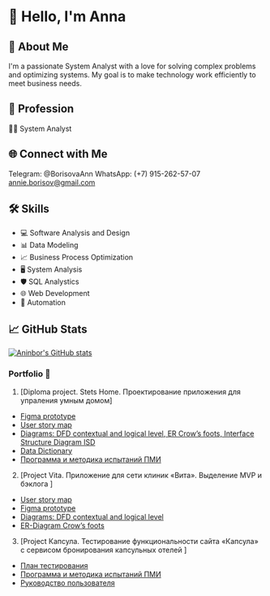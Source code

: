 # 👋 Hello, I'm Anna

## 🚀 About Me

I'm a passionate System Analyst with a love for solving complex problems and optimizing systems. My goal is to make technology work efficiently to meet business needs.

## 💼 Profession

👨‍💻 System Analyst

## 🌐 Connect with Me
Telegram: @BorisovaAnn 
WhatsApp: (+7) 915-262-57-07
annie.borisov@gmail.com


## 🛠️ Skills

- 💻 Software Analysis and Design
- 📊 Data Modeling
- 📈 Business Process Optimization
- 🖥️ System Analysis
- 🛡️ SQL Analystics
- 🌐 Web Development
- 🤖 Automation

## 📈 GitHub Stats

[![Aninbor's GitHub stats](https://github-readme-stats.vercel.app/api?username=aninbor&show_icons=true&theme=dark)](https://github.com/aninbor)


### Portfolio 🌟

1. [Diploma project. Stets Home. Проектирование приложения для упраления умным домом]
  - [Figma prototype](https://www.figma.com/file/qerYZrp4mFJuFJGp46pQ0a/%D0%94%D0%B8%D0%B7%D0%B0%D0%B9%D0%BD-%D1%81%D0%B8%D1%81%D1%82%D0%B5%D0%BC%D0%B0-Stets-(Copy)?type=design&node-id=1201%3A579&mode=design&t=X9OjZvAyOmRf89OM-1)
  -  [User story map](https://miro.com/app/board/uXjVMw-rXSA=/?share_link_id=11239540086)
  -  [Diagrams: DFD contextual and logical level, ER  Crow’s foots, Interface Structure Diagram ISD](https://viewer.diagrams.net/?tags=%7B%7D&highlight=0000ff&edit=_blank&layers=1&nav=1&title=DFD%2C%20ER%20%D0%B4%D0%B8%D0%B0%D0%B3%D1%80%D0%B0%D0%BC%D0%BC%D1%8B%20%D0%B4%D0%BB%D1%8F%20Stets%20(2)%20(1).drawio#R%3Cmxfile%20pages%3D%224%22%3E%3Cdiagram%20name%3D%22DFD%20%D0%BA%D0%BE%D0%BD%D1%82%D0%B5%D0%BA%D1%81%D1%82%D0%BD%D0%B0%D1%8F%22%20id%3D%22ZLbmlNvk23ttlplK1AKI%22%3E7V1bd5u4Fv41fnQWkhCXxzhukrWazuScnEunL2cRm9hMbZODSZP0148ACUsbsGwsiD11H1wQQghp6%2Fv2DWVArpZvN0nwPP8ST8PFAFvTtwEZDzDGnu2z%2F7KSd16CMS%2BZJdG0KEObgofoZ8gLLV76Ek3DtVIxjeNFGj2rhZN4tQonqVIWJEn8qlZ7ihfqU5%2BDWVgpeJgEi2rpf6NpOi9KPexuym%2FDaDYXT0YOf79lICrzN1nPg2n8KhWRTwNylcRxWhwt367CRTZ6YlyK%2B64brpYdS8JVussN1v1n%2Bvsz%2FfElfJ7e%2B2Pv27e3fw95Kz%2BCxQt%2FYd7Z9F2MQBK%2FrKZh1ggakNHrPErDh%2Bdgkl19ZZPOyubpcsEvVzslnhAmafgmFfFO3oTxMkyTd1aFXx0iMfdcZobE5gWvmxlA5bjO5eHHFi8N%2BLzPyvY3Q8MO%2BOjsMVK4MlJWZajWr9FyEazY2WgyjxbTu%2BA9fsm6tk6DyXdxNprHSfQzXqWBGDV2OUm57BNLqfGQ3cmKs1J1Jp7YdX4PssU574uVN5rE30uhze5IwjWrfy8mxyqL7oJ1KroipDS7Og3W8%2Fx52UmwiGYrdjxhd4dJ9sBosbiKF3GSvzy5zv%2BZkQHiqCKA3RoJcFCNANh2R%2FNPqiuFDYt%2FPWDD5lnZ8cjLf0f576f818l%2Faf47lurQQSY9zv9fssU%2FekjDdL05rYhVZeSLqRVjv4pziZOngxet2TqNVrO78CkbHhsIDRv%2FUTYlEUO7S%2F6IZTSdZo8tBCN4LKUpidMglc7Z9AqRqQGibQtILwR80smuc466mnO7cc7LGR7l83%2BVH7tSeV5zZOVXsSQFoj6cYwlDlVWX4%2B1axVsjC8xWMbYkXHm0rRqIpV0BLK0d7EuSDxgSA1kutmKYffVqOfCfPnyAPRXBHP%2Bjx9fRU324ml5mOlOGNYtgvY4mKruHb1H6lY9bdvxHdnyBKT8dv0nXxu%2FiZMV6%2F1U%2BKW6j4nRzW34m7lNBbho%2BBS%2BLDB4nL8mPkgQbZ2odvySTcMtwcPlnzDsLt8EWx%2F1wquiJ1XmX5pVumdYkXARp9EPVLuvmmj%2FhPo7Ym23ECvkXFKxcKDHFq%2FMbZYUQtmUR0BZyidpUMTqVppiQBO9Steeswrq514gAjQ55dGvXqFofWVtrg6UmdMCm6hjol0Stzw6K99sstXKa268%2Bt55KbEETpYIwzrFsJKsJudg%2FJuxolusH2aXDOei6uvyZjN8Fj8yEU1Z9Rf3YWWngcsEap6MBHe%2BuK3Cs4kYdb3FQqtx7GBMMZyxMlPl2jazEIVXXju%2BpLcRPT%2BswBYK1ryiNUvrnP61H5z83t04a3gzjO2zVWCJCRjLtTplSoVJmF4brXO%2B7ZBXYDLzlk7FROQvRGl%2BPM5HLhORSEqRxRYQuK7w7loTtWnSIvV%2FRJy65UOLYLKaqsO2q2u4ulHUW68aSsszQPfahzVqjvTL0rhIDMcD3y99973YxS35efv6Nxv%2F4H%2Fp%2Bm%2B5i2rfj%2B3Z0j89834bvAcoMkUtbsr2tomDpiDPN9S7kerqdjhGGdLy9ug3YHpll79q1VAO57dmbVWhn1FQdTh%2FC2NvQ5qgZmwBtF%2BEOKLt2dGqcR2aw2N0OxjthagNia%2BD6jMSt7S6AkMgBDRlCYlyxujSGEQKGlK2xoyzwHn4PSNzgkmttR8lq7lVFkcW8kePFXXICuCt88kJOMJD37nC3xqdoAnfR4aDbPXzio4JPm2AARhD1dldkAey43cAngWFIpHFDYaj56vBToxhDL5i33%2BN1ejeB8K1pnwA6AfHmbuC%2Bxml9ENzbFbg%2FZqWangK4AymC%2FozuwL3Gpdoa3C%2BQ68sAf2FRx6RmfUHc0v%2BRPYBNiGV5GhU7P7sPk4iNVCZxZS9g2S9HJpYpXdzGQDfpi0xgso6mvqupDleh3QM2e62xmUdom7wjlqSBo7pohza%2FwqtpGTvBMvP9rh7Xz%2B39MMdLFu4JkAVsFbggu%2BMK3yRXEN%2FtlCsUptD5Yc58kBkXDT7n%2FflAJKx2zQfA1TLUKeugvsYUsaFuT3rgA0FZkBBciRCuVZDN4RXLXGGJUyy5ZwqwLuq7zSl1AOC7ogDQTWxJd1GJljxuZTTy3Fh6CSo1QpThyY5RpY78IDAYxxPb3wbFx8xTSG0U2b3xFDIZtd1EBww5rSSOcvciqV%2BOkIwFC6jVj4FiwwQGXbCAQovG0dTXWDzieq8mjIgAmrdhCsqo4rNMFqWt0uStKpmwZB%2FVc7Up96TkL0t69MYcAtx4tPSATiCSDHREC%2FdGDwYDyagzbvBZN5XcH8siGoKodXWdWePYWYM6kDU0hokDDBNNiITCmEYvpNAQY97fjqlH9V4sm%2FLusRT38KTne6K8sIHKN5OTiccS5wij5FDG4%2BmhJ0NHJxBgR466SHyQxd8hHxmIwRySo6T9iGRjC1lIDvAwksLCideQx2rUr0Z2JCR6VIREbJWQiKCV%2FVOe1IYcDLJYTaU8ASvG1hglMGZOdSF5%2BFVXHzFw1BBoOfvVzn61Giw%2BZqZiGi2gqv5MJ7MhIE8xny4sYtaEytKlVBMK221MqDOLVaNDlT0idg4Ouarh7wjFy3RwCLAYdXtgmRImTodlzjaOIeY4gZDMEPjcEFAguyMOvF9Ihn%2BfuL%2BBM72Oso5xugiStEpFeTGv1uTK034T0h7%2BT9WrVkm9autVQ6pXjQF1J%2FgvrIqNV00TO3H2yw5waD0hdssvuJ5fzkxxQkyBTyA4Iz6yLr826eLD%2FPrR2S86U2WKjX3RXeDeIUpwJktERqWtsZdp0Yaxfj3yMZap7MG9WkBnTCUCVMhHkwhQw6%2Fb68OYTh%2B5aSLN%2B0PY5%2BwN%2BwCmOoG4zRCkmfVHVPvtBbaNqJDtDJSwiu8bpSvLq9CVpQ36tLKlzu6zptiNitetg0A2yBhzSDdBIPgxjO1vJyT4YSPVmE8EMCTV7FhSqb9nf3oJMuGGDcrOBPl3JchT2GMNqbYcjBp3uGFLT06%2FlvnUB3kLmQ1oYZW0Hc2eXmcaZPaXIRqkAN5dsTOCaUMOdJj2kTsn3uXs5TthLx85AS9fmbovqAG0YIQaPn9Z4sm3m2%2B3%2FxqvnZc%2F%2FvTev65M7uWlxm2MbuXFDLEyYaBoHhGnjZuvPc7v6rE7rn2%2BnOpexS09do7rqSJqdRMuciseO41B4oKsbU0StgtGBBlOR6hdZceXgy3vR1BuhVvaI9Zx4Pk2xDpmOPeBot%2BJL6x2cPbLYD5U0Ufyti8FLhOiz%2Bwy6c%2BqEo9mA%2F9fjQGqAQ3UkgEo2KcG293EbGD8f4g0LiYPfryp2fvLA0OiSZN2QQKbrjsu%2BCoI98EwDVnVfTm8TpFITiDDGIFv97Hv9sUkRhOMO%2Ft0Hynso2Ge9tB%2Fmk4eilU95AAnj%2FpNloOBGJr6ABPo%2FroPXigEcqcHpDW1McxOHqAzfmsR6pjxG%2Fp1EAwSdoffe%2B69crApoJoB2r%2BPcaDPn3%2BUv%2FlixbLPPn8dHZgKfVNPXSud0QHosK3ZNxJ%2Bjq8LTUP6cPpQ1Js2aTkCpD9Gl%2F5WbDtu6AfK1%2BHAz043f2C5qL75O9Xk018%3D%3C%2Fdiagram%3E%3Cdiagram%20name%3D%22DFD%20%D0%BB%D0%BE%D0%B3%D0%B8%D1%87%D0%B5%D1%81%D0%BA%D0%B0%D1%8F%22%20id%3D%22l-GYFpTUeFOPe2rabOXW%22%3E7V1Ld%2BM2sv4ts%2FA5yUI6AN9c2lY7nbndk850cm8mmzm0JdtMy6JDya%2F%2B9ZcvUEABpECKBEGZXtgWSUEUUfWhUI%2BvzszLh9ef4uDx%2FnO0XK3PDLR8PTMXZ4bhY5T8Tg%2B85QewYzn5kbs4XBbH9ge%2Bht9XxcHijXdP4XK1ZS7cRdF6Fz6yB2%2BizWZ1s2OOBXEcvbCX3UZr9lMfg7sVd%2BDrTbDmj%2F5fuNzd50c9w90f%2F7gK7%2B7JJ2PHz888BOTi4pts74Nl9EIdMj%2BcmZdxFO3y%2Fx5eL1fr9OGR5%2FLxl%2FunzdPSszxj%2BXlzeRn8vUOzfLCrJm8pv0K82uy6HdrIh34O1k%2FF8yq%2B6%2B6NPMA4etosV%2Bkg%2BMy8eLkPd6uvj8FNevYlEZnk2P3uYV2clrzT4hs9r%2BLd6pWap%2BLOf1pFD6td%2FJZcUpw17fwdhRTOTL%2BYlJf9nBomkbl7akJNGxVHg0KS7srR908r%2Bad4YA0ensk9PMw9ve1L%2BLAONsmri5v7cL38FLxFT%2BmtbXfBzTfy6uI%2BisPv0WYXkAeZnI53hTaZiLnia%2FrO5HB6lJ2c2%2BR88R5skdfFvaBs0Dj6VqpB%2Bo54tU2u%2F0LmC5WHPgXbHbkVIvfp2WWwvc8%2BL30RrMO7TfL%2FTfLuVZx%2BYLheX0brKM6%2BvHmV%2FfQqFoiRC2ybnFhgB%2FNSgS2rJ6GweI1KntW5mf6%2BuDpLnqiHsv%2Fz39nZi4vseH7WyH4nH46yf8zst5tdZpMLkv8X2e8P2W8%2Fuzj5x6VGvsp%2Be9lbcDFm%2BvsDJ6PcNOZyQiZyE2XiS89tcWib4EC4ufu0uk0fqwUkMJm3i3QqwwSMz4uPeAiXy%2FRjcykLrkvRjKNdsKNeJ7JC5E9SeExp4SmExeQhRCwruC9ZsYWy4l9RU3tBZq6c3Q%2BU3CBKIGzmejjHFEYzKpzh%2BZbF87601QXaOiuXVnoKkADE7b4g3KnU1lJrDEpniboxZ8vZ4DVLh6eOy6esz2N3D5sdq83yPDX%2FUlxaB9tteMNaGslTit%2F%2BSJ%2Fn3CYv%2F1M83uzF4pV59casgQTIlqvb4GmdrsA3T%2FFzuZCuXsPdH%2BTtyf%2F%2F2X9O8mo%2FcvqCDNxs%2FrbRU3yzOowNiRlwt5KAvdWSMYN5aaDm2q6Z6ni1DnbhM2vPiOa%2F%2BIQvUZh83f2CbAJZwz6QofyLF2%2BjzVU4EjLnrNGHXZMdKn823FCJ2ARv1GWP6QXb6nt2uHu2UO2t2VChzPrrLQtYKQZzffJPfst7fSrnrb2KeeK1xaIshAX5neDYRbGGGLTxcMwSdMVrdCKin4LrZH%2FJKDJnfUjbDMXEJoPbF2f2Ql4HC%2FgptpzFiGclLMpj6ywBBWSYzOy6nSjSzMbMqKbDjhDd3m5XOyBGnQiOL8BmJ4PI1LhjptT5%2BykiJ2bbzOw7Ty5IZuA1mwxyPvnvLv27uFoQAbugBMmkLFXa0MXZ%2F%2BeUmF2xVjHipHFRXobIXScPIb%2Fx%2FB44sUymesdKpKz5Ky%2B5ol3zfuvWfPWQl1AfQawSLP7CFcHsa%2FEnu%2FSjVv9igcbUAo1rl2fKXsBWDxZD%2BpYvqzhMnlEqC4pMgp%2B%2F%2Ff7dXX389Pb0%2BOm%2FV0%2Fe8%2FI71swkwMmuHNif0K6UtQmShZPF2mS%2FT4yEjo0CH%2B5VfAVrNibqDRbtBQWBNZuSEiw9Fiab7mOSb3pJ0PM6LoFzbzLQzgaDOrIgQF6aEkfeA%2BLOImocMrK%2BhgaBOp0tDYyBdWq6qkwNLOF%2Bll0J9tuzw2uBPKLnIyPMrBdz5DkH1gyFy4EmMO9bBguY2PXnptcO6H0Tzx2Myh%2FWFk5RHyFrf9roZQnw4L7QU7EE8EGFJvu2cwpaL1nELmGTN4E1AkxDf8B0HICXwJrpES8FwYX2eGn0B5iN7Ot%2BYJG2kt3flq%2Bf%2F%2F72eXZ7%2BVv00y%2F%2F2lz8aRbRUl3g08XWHPnUDwTTZNWhf4A7QBZYXWSm887Ir%2BXP%2BwFQF1gWM1sFgFYEVSQB1OIAlET%2FtYRLS3%2B4nHHyBty4neBlnYpTosDj5RSg7zNAb3sskKkN0AuFQrzHbhmgFyIG%2BR%2BK2uji7LVKpWec%2FW7j%2FPKE%2FvvnwvyfX2P7n5ff3r58n5VS12ZROMaFIWObZUBSa7KxnuI2G171ppnQMWnxppl4vlwsaZwVAphu0R2LE7M%2BvZoYOAhNt61T0yZyT0bygQOmwhzbj1S9klabbEestRU6psDw6kR%2FKnQBH9AFsd6hWr1rrz8VeiHQoLpFroH%2BOAis1Cq1ybFZG9E0Wu5vMDJYX1EZex%2BZMokTk2QXrHwxcqigPO0GQlS8VRCmf%2BeLlCO9SLnNFymwFVK6YlnAn2lafkslc33WBcalWI9DyRxBjgzUhrtErh%2BbSdjxm3GM4VQJ0t1JFlHnQfuKh8XnhSws7nHVJjyCBIhk2%2FqYvnx4vUtLT%2BbL2%2BV8mWxOvu6iePXzgtq%2BrrOND9gGmZzjJAsaotSBYlymr9LQMPUas2fTV8kVzFnqdXoeg7Ewc3X2qsJbc0DgDkvCcBPt8l6TI3JieSNO13ybo6eMZPvxquqoncBqD8c0gaOYQEPTdcnB2i1LLu%2FZWfBPa1qWpORN62VJXFjly%2FgNxoVYDabjlX3qwyGWwPejBWLxmx4NIIvf2y%2FsCbKaQZYtLQkDTrSgzCk1xCS9M3ki57ihTH6atDG%2BNCycee9ub0vgk6srvtY3bARXIxdkr0tXxwEPnOkAhRiHB84VFBs1ULaW2Y5DObjbq4XQUU3YVA45qq3mfmrXcVVqhQdjqTBoI18gglm9sBDwceumF8KZ5T1wJifFU95Sn3lLHijxVZu3VKfuneUtHQRPyjUIhW90mUy1aqZnJlNdaR8lBHwMZkKGPpEBY%2BxDYoLhwaEf1qHmBCiL00h8rNW9EcEF75bjHU0TXPQKF5Z%2BlkQ16VE7sGiSbbS3Nnjf1mnAhLzLSxuY0DUPxnQRWGqVuu%2FFZrgEe0XFw6p79kc8rOEc3JYgksGX40%2BRDBlx0nqexYGMY4kKRxXgOHb2SEGUuviG8I4NCfhqQ75ziB2vV7q%2BZutSZzw7ehEwYGyyqe9Z0XDL%2BAK2PLYopTRbO64RxgYk2iF8JF1VCYvVoIJpR0V%2B%2FRDVw7VYoHP1sAW4Pwwoh51UD4sfj0RSy3BsCx1jnqMZlvkeiwrciiiNZCUDaYlkcqHSxkhWZk6XSKYCyCoKhZQTdQn4wsorvcKz0NcHIbby2uJyKo70a2pCAVGLUjqDeCmlxag%2BGKFHDG%2FGNF3sJI4FcMrYdVzW3J2n1C0dmLwV%2BQrZ4atwvWfJXhavOmIlGx35pMeK3gw7oLpaPrfAgjRkoEi1q4XEhIx8KtaRirS3Qagnq1aTg0SQJwvyY2Cs5gIdYO%2FZCcr%2FunCenduHh0v34urnt%2Bhqg5xAkC%2FT2FBvyHDGYrp9ANHb2%2BqyiV91QWFdoBgh6M1vDcXYNOa4kh%2FS9NNlFgRLGoNz10Jakb8jgWliMBw1ytWpsc4gB7jM%2BmDKrc3hpCMtfE7g%2B4y03KQ5B%2BGmpUHbICfQ0jAaKdj%2BQ6kYJHTrORwmyz0qmPrbWRTLqrBw2yWR6xGmOiz69VKjY4WhcGk4dhvfq3nXai%2FeTCF1seEMD2KgYXrz1nacxeVSioYb3HQTI8dkunH6%2Bc5Nt19%2F%2F%2BXVQP%2F%2BK%2Fz7S%2FzdM6%2Be7j1fuDkdYT8lPPVTSs%2F6wMtR9oJT0U5JKF%2F8vhLP%2BSSsKcu3zyxf2GKz7LqlJMlXKBaG2Np1Ke1HVJyMxgx%2BYfIq4IFe9S6p9%2FJZD6PL7a3VNT1ze4W3XMF8fKo9hm3eyegJ5qCvbrfCKRB17cjX0uShbI6yAPC8MAD0ajBeWgr5F3yXloIJ1gRHsCaU7LRqLAWBKbqQS3oTJ12cHNlFM1mgAzB1a7Bs4f0srbwXlAf1uKGHrYwx9oD0yfdr9ud0%2Fxof5I8iT3NWc7HKiKxr3vc0Wdd9WteWq511LepcmEJpuebSJfSYJXWqQcf3YkaP0I4WNObD84mWQy0SuJy%2FWAcsqGCmpPUfi%2FKXgJFtUPY04Oq44nbtrNF1ojChd8W9%2BJ51DchaXpWlRz8st6f9iPvpX3%2FGd28P%2F%2F58b321%2Fz7%2FEP3ulooDIhoEwaJ4dx%2FdRZtg%2FWF%2FFBj6%2B2s%2BRdFjIV5%2FrXa7t0Jmg6dddCbO6D2Tr16TFdhi8ukMLuGFsoxcR7d8mGOH%2BWFFQK51ele2tCCFZSoWroyy1YJLs2LhvpRaeI%2FtmYBrv3JH9fFKH0X7paDuyY7xSVSk3ryn%2BvFaCZE3gNHcM%2Bkfbgn3bIXzipvl5YhLJPe%2BOmPo0vCDHj290nHKvkskpwH2YZJOxHGAh8XzpEyDpqUtJbEnueGOS1vEc9ae0Vmh23uQVJ46ndY5l2cGyoO9XkpNhE9HwFhcg3iCgsI93Lndw52CVMSxYyRuiZEm8VqWRaz91JGboF7ddRVgpIgWZnFMiqN8bgmiuDSquh5ohI7%2BCNARsMxbfeQ6Cj06XZAL9WoOtirnboaPB50%2FpiyO6gWkDrTdYL6MLJBaAJH9ngg5bFBG7frdAqnYpynG0QW1Z7VJGq4w%2B3tB%2FaaTdGm7M8%2FXoYA5LZquMVXlAweDAG0dlGiNs8AicMCmqT%2BcFST1jd0IVdtQ45SAmcM5o62Fa6uxcB2wAHhIATBXMKS3M3Dp7MqDmR7aGrh10KIz7rJRLAOwsPSHul3wwSmxbrH2CKoXS5BtsiLltu0%2FBNMpe0NQEMx3HQUIWkEbf7Rpe8DJyhu72mLnCKjYbJ8ZFKM%2BPKfCh3M0E1ufDMJHmaxNeJAnwM3wC5qsUAxlAdez%2FLlbkRHYMea60P%2BhAnNrK88xFa66IMibQ2QOuxYbcqqC2naJijTil3yiMphe5Y3QJChWB146Izswi01lTt9mEbEj2NeEcGsMgbfawCi7YXcN4IGShlFAwt4XhnoVCQv9umQryt7G6xsdQQwKA7oNbIEh%2BsOjqtocSW7%2FdvsZqk62wX4mp5YiLiOpZH%2FNKiaF2dQqEblAvMMWsCEJ3YUAp73BQZNtYgWockrAhH2%2FpVcCZi4kmz45cszBajHFel1BZXBQrzl9NJzgIc3Z3FxvH1vbplpo3dyx6HBJVkFcq33pi%2BMYwLvTSFl%2BWro82rSV6qADVrHWOmg7p6GDIh94R1wWxpFcFuWGl%2BZyLFvSApWfKCoyI43o4BAcFWIB473MxlRwr7pprWmwbmJPxN7aW5WtWDDEPQjP6URD2hI4p1xYcvRVmemePF6MiE0gs2MQog4fpBhdRW69dupZkSu%2BZ96HakwEeaoRBXOV%2BzpgisB1ud9R5AqNOftDWKHPYsCJar8nPe3aaL8gsd2YaDtUa78NYmca6H5FB9D2PHpuRVQMUXZB2R0JU5ddUiVkfGbYaUBHA9e0PtDB%2B5GNOU9ZMUFHr9Dh2vpBh9gRWUAHvWm4eN8GQ6lBY9J6gYdrccKEudiyB2XMFU%2BCBHVGg1TbHuvIzlSkftUKKu1nrzXbNUlawBYkxm1LObqnsCJrAxyps46c4JZdT0Hegqh37aJFa2dJD5U%2B6Q3G8Zw%2FKmq%2FQPEXEL3%2B8htErVr1BEc1RbZHoqOjFzrynC4tU2OxAZJs%2B0rqSi0I9pY7ZiwQT3CF7%2B700dEbAzqy8SMTWOs9VsZKUBAMwr8psLMxtkXbHZXhVpP3gi34BzaRMspIXDP%2BPbXTzLuyuEBHFfLpmgJx7GS8ss9cQWdL8R1XsEf3tY7pkbaGHe%2BMTVtTmrdWi4WHTUZf0mTcp5I6CNTdcULXZ5kA2CZbbWkC4UAm0rynh3ieKzx8p61x9E6srwTt2rXnsFrJsmJrolaJ9Qb4tDF0ArTeq2EEoxfjUC3FLqvx9IrqbvUxZGvQtFETg%2FWUHaEm0HU8VjUZiwdPTWX7cQ488ux0ceBZXkdkIpy09%2BbAc0GpkRJCJvO9OvDMETjwPDCoMpYQi3dIHQONluXT4JhuNI1DC3vDGIcrH%2BPIPqfnXaw8bqIJN2Vxs3Mpr%2FDHeVRCIE%2F72TrzRGdmDaszD3uPxewuM6ilDg0rnIPq5EQH5wVjhWrpuiAiNe3JRrsnw4i3PMypTkh1ui8UppLMdsAqIVSxWrcoEzrndioLFpEz6lkoc6eRDbzXsBGlA2NUwTpxqvnAMJkHl%2FTSg2UDJysKPwddsQ6Yx7MOHFTq8qw%2F8Q5kag1R3hIoumLeAdRNVFBM%2FiQD%2B7wQaGF8ozn2TDZWj516T7CCWD32LEnTvFy9G9HM2HxjxT5pZoA%2BGKh1kyrkz336h%2BX3wD4eY8QeI74exJxYQRTb5hxqa2GbV0Sc6QYMl5TpRTPVgmW8ReChrOc1qLNXkEakHfqfitE%2FRsoQxAdozYk1QDHewFVRD7wRRy2b1f6%2Bby%2FACFlEsICWTM5cV9%2FZkHaWq03ZKH0lEka5rMN8mCax2IYbzbadtLGHe2qlzflpVNSkYmHH9wOumJtcclM3THx3%2FQPK2hUi8ufHTBBR5q%2B5DR7C9Vt%2B6cfV%2BnmVohJ1fu%2FPwbjw5xQn8g9Nz2yi%2BCFdactzz0EcBsnfBNuC3VOCaAeuuwkeqy55KUQvPZlmUWdn1qtdgsezAmX5d0bx432wKYY08mOpf2dWAHp6uMR0ci5MVv5N8UnEdZWf2cXJYLfJ%2BOSTMozPVSV6YT%2FmJYqX7I2VYyXf5fpbmAyXjpkjzKxQNua668QeucsskRmYR8O28ymk%2F%2FmRutPl6iaKE7WMNrPdfXjzbbPaFrcXbsJdSJ4PvJaay9rrqNthrrtdR8EOPpxluH1cB2%2Fk8nWYnDDQP8KHxyjeBZud0DfYNh9J0uCXcwXqE6ovV0GdY%2FUzbLLRenVdOcvg1QishAFLs5uYCXoVZ9ugxwq23ZZmAuyBjN2eqCssWFjgmCrMBBG72mQmTGbCZCaQOFHBN8xFi3hn4mnbFGTN1NqmsFjct3x1JoUo9N3epOjTomiQCD2gRaEXGRbsPNveouC9pTB%2FuiOLwvaGsShadJ6YLIrJong%2FFsUxmSfjMxss%2Fc0GNvfCBu%2Fv0WgQkSA1lqieDFQZ2%2BUUm9dVpDFJ09Sh5uwIA%2Fevs9HcM6kf5l6OSHGC3ew8D4T9xpHTJKDemhIO%2BY2EtvrYkARogO51DrLnjr3XQZZ9LjG13DnYyLbuZjdWHTSabypkE8utIxPLsxyQBd2MHfSw8rlW7Qaj9VOqeXrWhJ52DXLNTb6mxJrSy1SXmlkOqMDUIb%2Bsgg6wQX7ZEbgBBfBEMs5KdRtTxpmApc6aylFVYwTydMQIQTLiokU96oQUlUo3KqTgU%2FKsqU%2BVaqRwbNbdpwdSCIjmUqQwKCdBvv%2F4QPWw49riLsqOdWUVc3YBVedyqoDgSguCRoDA1yhYhHp%2BAgRVgODBBG0dAMGqiAw0AYRLI%2Bu6XdoKeWGdQzkmL5kKuOTCsnl2CR75W01ibJQAg7lr6OH5Gr6r9wBCvrTw6QNCIiK%2FxQnzZoj6e1iiXpVqqTNETHNSbv931EmvlNXDXn%2ByQdAkfYgn37LbhtW4ZnrYhUN1RTdrwE%2ByVTSMwlYFk8%2BCi5WR5acyAN5u26wzKW0JFDonVMw8NuxkATKLHlMqREyMeuLofLg0zAY4KktiP1DXPWybgOSzfSsHFwaSBqefxVYt2dG7h8IR5JYB%2Fk5PIRJKlMIP02GPy0z2Xd7%2BTtRz7tiuVyYUM%2FshyBTdnSHutX9s9fPQwYMDT4QIquDhiTYv%2FcXJPd6zveAd21N3Qim5a9SeUPVEi%2F3U510tLrrmuBw9ZSTT2Jp7Lp9b5rhzU4hz%2Fc2kxfueD1kWTvCQPqvN9Tb3z%2FRrZmiR4ng2WH5jgagSFrps6TWV31jm07GmjiobHiz%2FBoJutbZ9DnEZBxpXeiP5%2FpMy1injcK0Ry3VPQh2tZuqYdhggWDyMNmLOHe5DjoP2e2rPHWW%2BsS0OipzXBdJKBRTkIl9H8XIV0wVpz0H8w2xGH88L4%2FgKs77DcnrquuO70tquhMdYekEmodvR9BhxzZSL2E4tUJT%2BsMVIyaLaFg24oMdY0cDg0UBKbYZsA6mtR1m2HmegdmbtK%2Ft5eT%2Feo1ypsoPU9tviyFzdsljljla6pOnjsiZQorXLGozKLQA9Oq1JcubUVlIBEstWKk9I3Iuoi2N75%2FSGnCWazjHxPUX4CBzoDJcYhKR9dfwRtrjARAMR0mETOVg7yibuIlmaq%2F1m0fY9FtvOVG4WHc%2Bf2xj5pjttFsU62YJ4W7ZU3T6%2BVD3XXt52phPFiR29dzt7U5F6etYE7k1hArfiGnWbD8naU1WZ4iISF4a0bOnM%2Fv5qSOyKEK9L4cUVu%2ByXtSVVpWUy2JFZClD%2BTqTEwx5jUxTS6oKBiKlEXTWNhTUHiVtaoAT5uA6K1Cd82KvaqPCBj2%2FYU9dG1V0bbQ1NCKe2FAcd8hZQ5kSL7cepQoQhLRoaQQTvl7cnJizVjRYBEZYeEFHhxm5EhDVZDnsNGxUsVDAcnWrxuOXanBFftlsernjcEfkcZVzy76l4nMjqYac8MeI1CYxayc7RrRK6pn52A%2FGD2XCwrlpfCm6cuPn7TVRxKviUmvYIPNJi1SiSSiBC50jqDAPKcAfIZY%2BhVEfgLNUSQvEoINTWrH2PIYBQq2XlePJOHkJ7auLjwoiTqaR7sMt7jOUSC4RZBacCob7%2BEFr2zSL15uoQ1OVdBIOsuTqknqA5diicTuY7TfcauobBN2Thm2wjx1LDkGjTPGWQJz%2BsGWG4nj93W7ZQmBk%2Bt%2BfDPmS0GUduiqttyuFeaYlzRuPqwuzersL13u5bFq%2BO01r82283oTeL7nYXC%2Bvx58uLa282s6RNroaNTgbXWZP3pbh%2B222twCZzxtnrxK3wqb3HdXS4FE5fulOpI0s1qIveJYuhg3DKg2l62HHdjlRQ5KYaqwqOxp86ZDPfBg5V2aJ4RRqAEe8NaFvzLhL7vrwBDsiRNixHiTegG2%2FqSTsH3BH4V0EPa4WsnG633lUFZX2GZmV9DcDWmMB24NI%2BT%2Bw%2BLXIqS5QrMyAQVQldJk2U0fC8%2FqKqljpHXVAbfUkAk87ZrOoaICyhrvosjxoTp71JG49c80VqaU079TdotHCMwKs8wwarc%2BpWDsIk3bEq9cbW05M69nm%2Fnaj0wPqsg7NiSIKyBu4KWUZvXdwVToduwhPyUZC7pjl3%2BYTc98m5e5NmDoeblsZ4g3RAAyTkIhKuZ3Iy1VL0VlDGt%2Bs0r0c9r7L59NHh%2BVQ7nb7A%2FoGTNAiLu2XYHJR6IvG3%2FLlSZmMS5aaBkW%2Bq9z6BkReSA1LXiIxc%2FVRX8JHJlxN4miJeDxNVYtzcM%2Bkfh1NZd28kKZpHQbxl0ZpWnu96rEPpQCKsgOBEg65zPu%2FZt%2BYO9%2Fymsq4%2By7oMZAHJ0KEDqV%2FbIEC%2B9NPreq9%2FIvVe%2FgiZJMpuIx3FcdzTrDTy5Zs36NamUmsKxopPsh3wSbaKHHkDVXim%2B3N61tDpGpRNe9XbB5Xf6IPIuU4X9J5eoKbEPp0DNcQpWAw6M8BK0F%2BgxkD8XsyaSERUkwwZHobdPDQwJhMLV4iVDHE4TRVwzoIagA8%2BUf1I3OF3jKdhZO6VclRGZm3T0yPTzbSNOLoGE3OcI9M7FHcU5R1p0LpMlvy2RIUGoUiTDbiQu1LVK4mLD8AK5fZd3MdJd2ugblOlLUvJjlCDhD5pnv4SxLXZJJL1oNxvta2k5rWgt02iCT%2FJsZVsEvtMnT7FTdYI0qiTJY4ZFRSW9rnHmkgqumyA4utFUoHt7oDVt8BQvQGrh6D3zVcBrCTTAO4oaUr8MuUFoORl4eHaB4lL%2FrHsGp3xcQTZwqYF%2BkeRJhcKEBILnLLtEZLZkXVqi84d16IwMq1gQW4tTKogiDClAxe%2BZr2jXJerMtk7vpqjJ4ZADPd5g9eYGCQlXz8uB33Qkkyjzmjps6I288CS3ydYCtKnujInO4ZL25WnAlCClP54kRKszi7cwDQwMqHpBzOVNIBJicjD1LJUBiV0BlGDTVuYQV9qnyAqiFYcAaKe44A4ADa6hVJXvkpJiSPUl26WpxuU%2BqSbb%2BUmWx5K%2FRFAaUW3yRPfchMF1xn%2FZqAQadYLc%2B754%2Fkf9x%2BXv368371un%2F8Zf%2F579zyrKHVvlSY6spBtE3t3j7%2Be5coDsAJT1pPf9I%2BMYQ67iFU2A0FUbe9Q1T5e%2B7%2F3r7N%2FmX%2Btt1foy%2F35p69fPt3FAm01p2aRqptFYn%2FYHC2hZIizWds3mm2L2gtENZ1Nl4SzrO1qya1gAEOjqpw1D50CwR5dWletEuuZ1CW8ZYGzsitP08kELpGAw6Fu%2FjXZBtmd1Qw40O3eV9DS7TtmKZw2kbf1QGNwitIlvrv%2BoUjNJ39yTheUdQ%2B%2FDR7C9Vt%2B6cfV%2BnmVghF1ft9dHOOiu3hxIv%2FQ9Mwmih%2FStbw89xzEYZD8TSAt2D0lQHbgupvgseqSl0Lw0pMWytUHrVe7BIZnBbjy74zix%2FtgUwxp5MfS%2BtxZgePp4RLKybkwsS02xSeRRur5mV2cDHabjE8%2BKYP2XFGiF%2FZjXqJ4yd5YOVbyXa6%2Fhclw6Zg5uswKVWOuu04snrvM1pmBeTRsO59C%2Bp8fqTtdrm6iOFHKaDPb3Yc33zarbXF74SbcheT5wGupuay9jrod5rrbdRTs4MNZhtvHdfBGLl%2BHyQkD%2FSN8eIziXbAp6IQExEL1lTAd7%2FXk2tMP4laoWxB1dir4bJpTLz5V4bOpcNm3az7yPinqe6WkNyTtlIZNJNIkCJdURKqxXRxszx17z4cA%2BEwQductg2OcLaO9v6BuqumiLk4zJm%2BBYm%2BBb3mS%2B7kuvAVCuaggXlHsLSCmxei3%2BbW6p%2Bc2v65ZyQQXw8EFqHMwXFela1EoFbUdoiew6AQsLGlBUQAWycs4SveDe1MkJU77HC3TndeH%2Fwc%3D%3C%2Fdiagram%3E%3Cdiagram%20id%3D%22t0sqmd3-MGJmDjIB11p_%22%20name%3D%22ER%20%D0%B4%D0%B8%D0%B0%D0%B3%D1%80%D0%B0%D0%BC%D0%BC%D0%B0%20Crow%E2%80%99s%20foots%22%3E7Vzbdps4FP0av3QtZ0ncefQtzbTpNNN0tWlfZhGDbVoMGUzqy9ePAAmEJGNwAKcz5MEB3QBp762jowMDebLevQ2tp9WHwHa8gQTs3UCeDiQJ6rKO%2FsUpe5yiKVqasgxdG6flCffuwcGJAKc%2Bu7azKRSMgsCL3Kdi4jzwfWceFdKsMAy2xWKLwCte9claOlzC%2Fdzy%2BNSvrh2t0lRD0vP0G8ddrsiVoWamOWuLFMZPsllZdrClkuTZQJ6EQRClR%2BvdxPHi3iP9kta7PpKb3Vjo%2BFGVCu%2Fg59G9dgi%2Bbx%2Fdm8XahTfvD0Pcyi%2FLe8YPjG822pMeCINn33biRuBAHm9XbuTcP1nzOHeLBh2lraK1h7P5myJXcMLI2VFJ%2BCbfOsHaicI9KoJzh7KBewxjZgiBiVO2%2BRBAXcWJK6r%2FdYATLTzuy6z9vGvQAe6dIx3%2Fl6apG38Xze9v3uqOYv5p%2FBqSq9FdNQWDsZL8zpLfSfKLCoLk4JrKGg9Q%2FxhpAZ1Kl3CVODc9Vqny19xobLbu2rN8dDaer1zPvrX2wXP88JvImv8kZ%2BNVELqHwI8sMjAoO4wwvWRQKHEf10TJcWpxsBcoH9eBCjnH9wKSRsPgZ8YLKa7vbFD5OzL%2BIEu6tTYRuRVChDjXtjar5HrxieW5Sx8dz1FtJ0QJnvXoeGN0e8vkxiaBF4RJP8jXyV9WJAhtJyTZfpD0TwNYVBgkGqoAiCIcQqk1HPKUfeMM15aLaiJplWHckW8SDE05aKoJqjKAirA7kQYjQDVVOGTASMbLcxZRBgdmFBau5zFJGyQfrr%2B8TWpNFQZoMYziEXKRCI%2FwBaLgiSDJeszgFwaRFVHnaKgJxhoGTrkinIYTxo9cET1ma%2BCRBCKGECEnv5CoUIKRHBpmMTdTrVmvThdVJ1Vj5UlWeYApnQJM5tUJSkNq2ptSE16Wgo7HGGpYmkYU%2FhRag0r1qZeqE7x%2FkVSJkKS1hiRFbG%2BNuDlryplQgBv%2BXpguKkymURFO7QmTygtTNSPpJOAS8eoFqZ4gKZUx9WoESauyAOyF55LCI4MqCzYRbFpcsOnnKo%2FQtZArSkGKMvtKolLSXAO3fXrR10uUiO%2BNS1QTk5x1%2BDnUDgZYDMHdt6n%2FXf7yCEXePOyHylZ0BgcbhfibMt%2BTRkom8xuLCsdeOkRUUA%2B60f6T41mRG%2FizPIcbcspH6Pj2KPbMotPZp7Xl2x9T2MSKl2egsfocfLD8fUHlQFIf9dUDffItPrlSyel0R2dO9%2BRs50YP5B7QMVULneWV4hNSJ7mpazceBtyiTZ0dVaxN8BzOnTJwEV%2B2FS6dUhRi9Yh7vRSDNOiASOBIYpiM1q%2Bif1sERXyNu8BFT5dJLGS9s7quFttIHx5Xox3STEsy0E%2B0lPZOSUukYLBYbJxCmYQ%2FWfecT6kjDhNYWJ7S2t01gQ5OGGREYTiUk4thkIgJpTw4xjnpFOleQBG9KkXUihQhGwzgCqiEgF3RRtFZ2hjMLFCVNhpkWzL1xmiDsGPtqRJPcY1NyWOZRx4rp2HaZKOkFLkG%2FpukvNLrzU%2FN0k1sZJj16aZBgWOy1VkKmOiy1J9UhKkqn8k%2Bld0SUnWmpU7Zp1xB1cz%2FmAlV1sCVArj8VrkpWiX%2F%2Ftx8qcmJsFjktaya9QxPlHnnhC4annil3dncKtUje0w6yHCt65mWdT7qrEuoMtcN1kBlW%2BqS65zdrXUw0xJbg11SGkWvRUbniy0X682qUt1V35nWb2PLRZXn69d3xhZu3v%2BQJgvz7%2FsvtyNvuR%2FWpCuam9FMqRaA1TFdszCezGXHhvBUpavJOv8yS%2FkCdNVZe588Vrt0Pe4BemEkUu%2FZvqxneyixy75uXdtiuPHeET4WiQIg4EJLMnAVi2fTSxoD1%2B%2BinaD7b%2BSi5gNELmpQ0G7mlhcDDfiSS1l42piH9ayD2JhXpG7NgSFnvRtxz55lEMinm3oFHmbIRyaQ%2BTgTS7Woh4AKyNOoAlNOZY0%2BjPgVTN4QsF4jTRTRLgwFZQDbnBDzjpoq29J1cXdkuzoL%2FgPU7uOMLT7jAnCmXFVmj7s3FU6oTOPBylprCDUEwlgdf2k0aa97rykOUCh7IvuT3RxrDlRmx7LXy5CQ042vWNS2ECMd8alcasXykr1FcGWacnEfwiDnL3OFVtkJOWv%2FYvQNrvZjJzx8%2BP7u40R%2FguPDlrg5T%2B9VavVWPElogNmxBxTK7EIl22Ssu%2BKBisQ2xfKiQx8oBDqzP1m8N1lV29yeFDrIRWTOHJ4G9lXVi%2FzuTYwLmhgG6%2FQ3DflKr%2FoalM76A86ZNco2Yjp43aBQpHoY8FnXMUQLsiwF9HbPKdlp%2FnWH9iAs8tQKpfLsF0j797RemXgaakXlhHJbqONj%2Bxp%2BgTQXPCYa6fh2VC15paoyoKellRBGeKV2poem1ra9sAtEsnFhh6Athh3Zb%2BhDeiqtY5uK6JH5JWwZwOpE9EDY8QpWZ2MTzHNjeLgZSTfMi61fdXZdbhRD7ipUUE9U4D4wo5yowEVLnboCFzZo1rylpiP6hQ6dysvyft%2FzN7IvdSa0UOz%2F10XK1ETMUpnr8DLbnjXtR8Y6nRLrlK6niozYpD3uSymV7NH%2Fq3VXKksvsu5E%2BG4ivkp4x68svKq2cXfJ0OvSDUPaUCsTlhrBVSrQivLYtdnGmiuaxLxJWHnfAXA7vbJyMbsNAqN830Fpdd%2FhD3eraw%2BP9uTx7vrho%2BX%2FUNdL4Yc2NS%2FCVCpQUPvnOSAZw01CshEqgOC7S5BM8tHRMv4%2F%2B0RmBIXiepoiU5MToDQg%2F1LlJGbkTIoLmSbqVLAIgrhz05tDz5reX3opTi2QLEZF%2BledIThjhZ0Q1q5tJ1oj%2BuRoUTSOqLSA8EfpKLEAhkDntVwW0ZF9lbCClqPT%2FMOvKcTy7%2BfKs38B%3C%2Fdiagram%3E%3Cdiagram%20id%3D%22UHZB7cZDO78G4nKHzwS6%22%20name%3D%22%D0%B4%D0%B8%D0%B0%D0%B3%D1%80%D0%B0%D0%BC%D0%BC%D0%B0%20%D1%81%D1%82%D1%80%D1%83%D0%BA%D1%82%D1%83%D1%80%D1%8B%20%D0%B8%D0%BD%D1%82%D0%B5%D1%80%D1%84%D0%B5%D0%B9%D1%81%D0%B0%22%3E7Z1bd6I8F8c%2FTS87i%2FPhUq328PTgtNOx7U0XCiothYp4%2FPRvELCBREoVQpw3s2ZZCQiY%2Fc%2FPnZ2dcCK2PpbnvvE5vvFMyzkROHN5Ip6dCAIvSir4E5as4hJJEqKSkW%2BbcdlXwYO9tuJCLi6d2aY1TR0YeJ4T2J%2FpwoHnutYgSJUZvu8t0ocNPSd91U9jZCEFDwPDQUt7thmMo1JNUL%2FKLyx7NE6uzCt6tOfDSA6Ov8l0bJjeAioS2ydiy%2Fe8IHr3sWxZTlh7Sb1En%2Bvs2Lu9Md9ygyIfmMwm%2FfPGvNPw3EvVWA7vhMbf0%2Fgsc8OZxV84vtlgldSA781c0wpPwp%2BIzcXYDqyHT2MQ7l0Ao4OycfDhxLvRm0quYPmBtYSK4ps8t7wPK%2FBX4JB476kUV1gsmdOkAhdf9c%2FLSeEYrnw5%2BagRW320PftXxYA3cd3g66mj8sPGfadv3Kntti73%2FnoGrp4UpKKmC%2FvDMVyw1Rx6bvAQ7wmrxXDskQveD0C1WD4oCKvDBiprxDsCL6zIwdh2zGtj5c3CbzQNjMF7stUce769Bqc1kqoGu%2F0gbjDgbuAjHsJPgmIOlPrWFBzTTSzCZ4pujGXqwGtjGsQFA89xjM%2Bp3d9%2BjQ%2FDH9lu0wsC7yM%2BqHo9KGk5iCpGDgpGDVpVWhDQNgOqQt%2B8NqNX%2BQR8e43fvEYlGvjE5o20eY3enyWv4LBm%2FMH4sM7mtb15bW4OaG3eq1C5kJxqexUZOr6DCBRUeLARju%2B9Wy3P8YASz1wvUqztOJmigqKdAuPb7ujaGoYVL32V3Me2CIs88Nmhs8Hf2DZNyw0F5wVGYETqCqX06dlusDGW3AT%2Fgfla3C%2F5RAa33gLb%2FNc2%2BB8e7gctzwXfxrA34rKAdBdWKN%2BfqzK30X8v1VibCRS%2Bk6YsHS7N5izoGoOeunh%2Fm69dQ7Fdo4%2FBFIeogGGqEkxtf5FWaWx9pwWer0oMOzjVgkgRoafNSFFcGLnt7nhIIX7v%2BDn2xriRCBLnl89XgLOxLWL%2FD2BJx%2Foy%2BJ9QD2enPCIKERWFiBGAY%2FQtp%2BtN7cD2wvP70bEZYXxn%2B7S8bXds%2BXZQodG1op5LRTaXEJuHLQUUtYAaWmBvS2YkIE0CTSsmioQYh6hCfG7pK%2F%2FTlQfr0ctF74a75ZRTBVGFynyGWro2UmFAlNC1wWpBxbsM285I1KkB71tQibB55aCOjxB3WFiXh2J85cKASkcmWPQefUd5mE%2FWs7Y59JX24ymmy8MzfJHBl5jGV%2BEuTxn4wmphR4%2BnGUdgQkSoCH%2F0hD8NCFN88pEtshKyMcIUFlRue6WSMGBLkjpC%2B%2BJV4oWXt2ftatzFEAZVASNMJYQR1BoRgxXDDsRIkI%2FSijnCSFFYGLntjkpSPJ1PH3uz5frt%2BX1x6nef3pWLJwwpREaKesKvREmBFcMOUjQQUpyl%2BzQbx4Sxo7BUclvi8bADDchKjB1k2KHW6WVgxYBGakNGNMT0sPI26tKOOzLZQWeBeSKl0EQsrKgaaPIqj955s309up13nt3TuWK4dxhPBA3tM5pUQhOek2vECVYNeFekEaFCSY8Hb10RDgqBaAwhxRWT2yCpREiLW0%2FVty7nD0e%2Fb2%2BczxfN7GEQojOEkAqs1jgwhBXDjs4MmYEhFlw5iEe5rft4eIR2kNBfJcYjIjwimoOLFQO%2Bg1RyDi7jTvncobortXyXtT8XZx3xWrH%2F63pi87Ln4waY2fgPqaiuXCN4sGrY4QgVBM8ZBB41ndCy3aulIcTixSVjKbeRHw%2BWUHeIZ4NNNWGJaP8Mq4Yd%2FhCZ%2FhlDFAlEUe05PV1dSRfnxuJmNdEf%2BqphS1YTlzjDpiMRQpTGpxGl6CTHtHBqKMlzyh8A29Io%2BiA4gI2ZVT9mltf4qcTVp9403ddeYyGKTt9YPj1Nnh5xuGIeVU244jmOIK%2Bwcqgg5J1BDewfJZhi1CJFrVwGUEmtgd7gWr3mlaneu38vxzezpj%2FAhaeYk1VTXFwm2Q%2FEqmEHtOBINg916hInCwMqNZlXhSQHfJFsu6sFTddiuQI%2FkFxuk6YSQq0b1es9zlRtzl88LnvvAt87x0GIZS%2FWFIwiCiGsGvAQCrMXo1meW28GhlAygxODov2coSQeJSRXKRqtikJbjGGFx%2FnyiEAlw0TJG%2FbG95r6KFx1Jm%2F6gnsRcAxjOZM1MYxotAqrhtxoVQMiVhvyljKOVCeh0TZkXvCDHPTBxM06tGPIKFjxdPo8plBJwdWDNbnvOB%2F3168vr%2FLN1aNsXeMoyNKsagqCER1WxKrhsJh9keFDFusiAafcpk4lnO61u9XF8PJ1qdnt3xPeWzxenuEi9MxFqytCL5CM0GPlUGuEfnsG8KpAiVstyOECh51B9JOhD4rITfLIMfDJ4RCcxhY7%2Bqncc3FCJQAvHob22%2FvtqNvq9Bz51D9vnl%2FhvDO2WFtNACSai4pVQzX8Y%2B5Y5TTKbdtU0mg6uuCM7t3MmN1OX29u52edRxPnjrGof13uGE%2FSHcPKYQeOIrdIhUCE%2BjIsSYJSUuW2%2B%2BMhFZosz57fURupxNpJtSNbvjpSsc7i0UOP6vT7N60x0jtXsvrfm3vr3vfMlzU2n5UtjVsT9DSSzMOqoYLOIsfS8mnGWC4UjgdjGN9NYBirB2N67RgryXVj6Do%2BdB2fByYjYuXZGlo1oYtoWixWDeiDdvZFV2WJFQxRhyFKLqzSOrJe5%2B%2Bfi1t5KgqT9e%2FGzYP3rK5wnUSW70UIUTyn8SlGER1SxMphRy%2BxouVttuf5dg1SFsL6YTZqXlunkk7epbs2VUEZPVtXL42Bavf%2Fe8PRiTlQddGJaDoqVg4l0emnHT7GqEoYldviqWSUbYqTxdVIfx4%2B3vdd6fHv9R8b99AXNgG7LkYR7eVh5VBBnL34OCMjVSWkym33VJIq%2BCN%2BvsrPksHpn9rput%2B9WuHW4xJZJL0uUhEdEcTKoUpSsYdKlP0szbwGfTwIQgfzRLbGVl0IIjqah5VD2YlYDDsksEP1QJzZ0taT6fwPpw0t%2B71z8duVOjjPh6VC1YUdoos7YOWww%2FNRoWB1BzeCdjh80Oglg89OqeU2ZSrhMzNf5bUkN89Pr93uzFk8dgLsj1xWBJZrNnx%2FY4nYzlDF%2BN7MNS0zNoi1tIOn8D2o9WjrGdpztoQ3VvHGzlY89Wb%2BIBFiztPaLXNk5dY1VLkyrm7jMt9yjMCeW6mbwFV4fIVuqL4vlAgC90sCHaftPyEFFkHhfnHwPyV9gejbxuf8MipyGZ5PInjJiaUMiQC6R1aAnAnY0FhBh8WNZ%2Bf34TM5CknkcNeNSXru8eBNdAdfWt2aaH%2F5qsch37zHAFMiX1XKmE%2FNyKqoQBWOjD53XafwfZHQZ9KGaBdo3jPuKRGorGTsx%2B8pUDH7CFSxmEBL0wTq8B%2BkCRfcTiQKThGTguf42M3GlzA2Wyt4q2v5NvhGobuWlhgssK3cDpCY%2BNzSV%2F6nKw%2FWo5eL3g13yykJv6Maz%2FmpF6iSoph5Jre8rxQlIX0iSamGlRm2y0TQh%2BnIlIG%2BsnXZUflh477TN%2B7UdluXe3894%2B8%2Fq7eM3ATC5EMjrGWRT9Jh8nG%2FdE2kin7Y%2Bkge4QDjD%2FtL%2FK%2FKkRD%2BtsGaVdrXrZZ%2FFXWty1Zm3iOV%2FzXBZYUgk3b90EkXx6MJ6f9DE8R%2FFDVEEwJbN4tQ%2FB9Z%2F0EiOeyI14OOMuJsu0I9PLumuTvov%2B%2Bq9FnZsQGAnVrLb8zHMwKQ4A6eCMjWnyHEn%2Bza8kQTr%2FBywESnfoYfrthDV9HUGgabn8Fm23KPCDZoUCgJhzLYkH4iGNFch9wAyEGwkVKwYVA5ECpCYVlRA5UjibTkPRSPkl71zmfdHNqrVghHWgQ00iKy9V%2Fryqoj%2B8RcvCDwK1z8rFvNcukI%2FhBRvV4F%2FpbLTUfa2RLh8aLmLOgag566eH%2Bbr11DsV2jT1modlfmzcGpRXw2R6nqHxU0VFuKo1F2Ns%2BrPHrnzfb16HbeeXZP54rh3lGWzaNms3myWWKV50OWJgpMvLYUUaiimvJAFT3fBw03suPZheQymU365415p%2BG5l6qxHN4Jjb%2BUyYXnMtml4t564dRvzlRW%2Fmz2QjxHYthZxMTvaOwM5U25okZ02g4LHq46nTClxJJTb6qSRd6UGFplsQ3aH6wKlXAvWTySyEneFHFaVaHvm5CAqEIjzYojyVLJW%2BKEVlUo2eySvVWBnKlqVWACKDSqIm9xLlpVIZemCuRMVaui5BlY25TeZAPSRU4y705lwKGSvEUlqVFGxp7S3r8iSL84G8qvWhkVBUt%2BwAsoQZwX%2BLSidF36RlPYBPFCCMrN64IViZ0XSFcnSM%2FG3LhsiL6oInU5e6aC3u5Pe95qJlbASyQ63omTdgwkzHtiJyW6yxpxbxBqGdmJBScZlKaLqqb7VaAL7KPY6dbF3q5TVheSTFgXwvHoIu%2BRAZTqYu%2BOVlYXShY8VeviSCJ1T1dX0sW5sbhZTfSHvmrYkkVbTEbL%2BC5qtokX1URWXKTjdFLJcTrirKBLF1lzIgG2fVmhEe59SyVH6ojrgq6%2BTlYXyCDNvrpAYsEV6yK5PK26oNTeoEcq%2FpL3NHl2JhknKdlzVW11ynsatFqd37uZI8%2B5l0WyFqe8D0GrxYUS27lAvp1XtYzGP251sUSri%2BStXlUfgO5lo3InKX4bS6er36FklxrYd3aFmhnbkSrKYZMz19FIBNJlitMPKBFSdpqOKiI0KiqlrIlVAYFk1WCjOLGAUnsrQmn2Vnji9q5o0dZ%2F2N5yefaWydu7%2FkSAY7O3xJdmb4mr0N5z59Zp3z3NppfKb%2B3N5Lxp38c8z%2BBEUJxwYlg4xzJld2Uy85Idp9PNxMgGOACYarmxWrIfvBtt%2FgJr6hI0zS6acidC0%2B84aNGJVlySfU5ZdHC0TE60WkXmmWVc%2FMRqAZ7SdwatlyNDh0nQdMDtyjrRdaOvDWox%2Bubxl8iKP54ZCCm%2BtEmCH7ZphpfBzsnDzTZDZtthmg3aSpaJbGPtQa1mu04X3GyywycFZuCBTd8LxfAlVfAtxjeeaYVH%2FA8%3D%3C%2Fdiagram%3E%3C%2Fmxfile%3E)
  -  [Data Dictionary](https://disk.yandex.ru/i/kyPpfoULHhqt0Q)
  -  [Программа и методика испытаний ПМИ](https://disk.yandex.ru/i/u0pMO-PFi29rdw)
    
2. [Project Vita. Приложение для сети клиник «Вита». Выделение MVP и бэклога ]
  - [User story map](https://miro.com/app/board/uXjVMMZiobY=/?share_link_id=805163427282)
  - [Figma prototype](https://www.figma.com/file/1qN93lnlRJZEAuJjyrNBaY/%D0%A0%D0%B0%D0%B1%D0%BE%D1%87%D0%B8%D0%B9-%D1%84%D0%B0%D0%B9%D0%BB-%D1%81-%D0%BF%D1%80%D0%BE%D1%82%D0%BE%D1%82%D0%B8%D0%BF%D0%B0%D0%BC%D0%B8-%D0%91%D0%BE%D1%80%D0%B8%D1%81%D0%BE%D0%B2%D0%B0?type=design&node-id=0%3A1&t=xi7E4zOuTpRLml0v-1)
  - [Diagrams: DFD contextual and logical level](https://viewer.diagrams.net/?tags=%7B%7D&highlight=0000ff&edit=_blank&layers=1&nav=1&page-id=5hfhekeH1kYWlCb4wukP&title=work_file_DFD%20(1)%20(2).drawio#R%3Cmxfile%20pages%3D%222%22%3E%3Cdiagram%20id%3D%22FZimzOWbiY0pmrnXrLaN%22%20name%3D%22DFD%20%D0%BA%D0%BE%D0%BD%D1%82%D0%B5%D0%BA%D1%81%D1%82%D0%BD%D0%B0%D1%8F%22%3E7V1Zl9o4Fv41dU73AxxJ3h9ZqjozSU9nTjJZnnJcYMBdFGaMqSW%2FfmRbkq8WbEMZitSQB2LLkizd5buLJNeVNbp%2F%2BiMN14s%2Fk2m0vCJo%2BnRlja8IwZ7l0f%2FykueyhPjYKUvmaTxltaqCT%2FHPiBUiVrqNp9FGqpglyTKL13LhJFmtokkmlYVpmjzK1WbJUn7rOpxHWsGnSbjUS7%2FG02xRlvrEq8rfRfF8wd%2BM3aB8ch%2Fyymwmm0U4TR5BkXV9ZY3SJMnKq%2FunUbTMqcfpUra72fFUDCyNVlmbBnfJ%2Fb%2BiD8%2FPP5fx5%2FF4MPjz58Owx6bxEC63bMJXxF3S%2FoazhHZLR509M1K4%2F90m%2FEFvUzBqQCtgf025Paye06t58f8YXQ3G%2Be%2BwuB46xe8IXNOn%2BMonxS9th4pCmzehhTe88Kb4vS4KMWiFeDnsk%2F76vLkb3q%2FpYFa3m3U5tmJym3W4Mk5uQsmZ9SbJMknL6aXz298oXUf0kv%2F3e9ERyqKnrBcu4%2FmqrLnJwjQDj3IS9cLp39tNVlYIt1miUApNwyzspVE4yUpBGEt0rOpNluFmIz1eJVmcrHrRKrxdRr1F8hCles9ZchetevFqGj1JjZGZXcMBIKdgjiDtQCa%2FIHZZP%2BC8GoFCGzQfMs4YWEpAEzgGIgsFAi8dM6nJfx3OVyr9JWvZnKriUpx5MZGYT9JkS0mU6wmmjx8XcRZ9WoeT%2FOkjxTVatsjul%2BwxJXQWU4AYlKwfZ8la9Am1kSloXj16AkVMO%2F%2BIkvsoS59pFfa0xzHvmd8Th5U8VtCDccAKFxB3LJ%2BVhgzw5qL%2FChPoBYOFPSDC0iGC0j%2BA%2BoeKa0%2BjK6DaNNwsCgojTuGNTOEOCChowAlIXAP9kIF8zrGIZ5uJNwTijIEeQHISrVyA2uuS2bcVMrue98pkdsxkvgHkdDkJNevz2lLrOIra41cXW3%2BnW7DAKri2dRRsVOMoBB7QCB3sOdt24bkoPnx4pG54A6ik0AAiZqbykpFkMJnhOsCi0mur%2BL1uYVGL9x7FoiJAeQ%2B8QsCRw%2FvZRRPF89v1FnrR0k2Esyi5e5s22vqyeP0yGehSmIIBINOAU5Z7wRIjBVGgV0tkrrfTnHxYTcqzPlOi4T6bawDFTygjVBAlMPAVlfzzy8fSiZf1wmhtr0UriT9MYhsBQdBeuL2jq7oIxwfMVIRfj22gu10zCyFQYhaYw4vQXItbQV3Br7WBQR20DSJZUeOmohujGAL0GYGRIw0KxER8GYtsk6ekeFAy7hHIDv5qAvXDAfUxe51hjkDG9hMAXV9%2FVYvQ3xVMnwxQSGc4oIkTzClYgHSCAqJhe2vF4OI3k14Jh9QBr8cVFkiCOwY1fQO2VxIpBCUA1XQZ9X%2FfDUUtRVs37D7opF5C88r9xlTMbTi5mxeROczHxKs4i8PlLoMjC%2BhYGFsIidB7GRiSGSpeAf7s4fj5GjURcJkE9xTDfriYtdB3yBi%2FpdZrIgl9ExuU%2BEA8jeqmODVCVD1ADSJ3ouiHMRuoT7OSrd3poHN1dSwBcQ4QHiVzVmvOCLenUk1Fbh3Z6AtRpIW6kR2BTmAUDcazhysqHCHAO4OLpSCIKw1bkitHQ0FF1HUgu2bipBpfbj1VNEDAWCDubzQaeiLzy5eg0NDtjYbf5oz263jxsRTCQGUeaaMUHBKc9lrwmwD%2BlTO3AI3QnmJxgGemMAOi1Y4JGoRG99UO0C7RHNgP6RaiHnRPhdWB%2FrEIKgSsw8jEJGQ7OxSwIsyeMGzCvlr7KIAuSI4kKvnvoN7vMwqWaOwB9ozAJHVxEYMby9NQUiAwapFhrLJm3LmQsNmHIlvnTce%2FkMGyBW9gTNGouCfOYilhL9IsoLXjpRw5iDI8R9YJvCNs1OVMiUkHQBHhjAZVq2uSw0bgKnM%2Bhs8%2B1Fjoy0ItXjQAT50WDBbXwZHYjDkhLBkiEAii8qn29zKgyspAvq4rLwZusjS5i0ZlfEKrWD65tVw3V6B4uQTlUyfyp3YZ70zi1ZyWOtXd53wNcdwjYplBWX7MV3dny2L3wCKeTqMVLasWLRHTV7Z7ArsdrUd6nrogiYm%2BMuHZhpUJFx9raSKoXZo4B0gs0BC6wrpd4zakTqNbGtyyn%2F3XRc7EfuQTGOxOgBkCi13U9I%2Bs2VP31nUMmj2bzchkchLNLno5imbbhp0GlmdQbOwdS7E5Ylw0%2B6LZF80%2BWLNdVbPt19dsfNHsi2ZfNPuFmu2omm29vmaTi2ZfNPui2S%2FUbHVDpW0Is0%2Bt2YZtvxfNvmj2RbP30mxL1Wx8Ss1OF%2F95jwazbxnC3miTzu8H64ee7owjjU2bx%2Fh%2BGa7o3XCyiJfTD%2BFzss1HtsnCyR2%2FGy6SNP5JyRZWzAxTTkQLSTU%2B5S0ZqeXzFjB1afN7NhYkJISfvspbpFEu8R85a5Ao%2BhDmh23KofDjVvlTaR83O7MzntDWUaoL2k3xrxsJsKxAFgCP2JoAYBcbBMC2jyQABp9trKytwfVBZaUVGXYfVWgzLk%2BGIHn1QzpupIiaxg0ZEFZJIYWQRayIKf6HaJZTzFYEifJEO6lzTxU%2Ff20pLPm5KSGPWZiB%2B3VxkqsQI10GapWqWTCYIBh8d7MY4A7EYP7PdDv7%2Bvnx%2FY8kuvvy%2Ff5vNx4YcEDjTbSaDvIzlDl78gNo8UTG7ugpzr4xmuXX3%2FPrPnHY7fgJPBs%2F85sVHf03ePMd3lSNijveSpaKaTQLt4W1mWzTB4EkOxV2k2zTSVTj7rAjGBS%2B5lELPkdT6dSozmXAVseA7rwsjZZhFj9E0mBNnGZv%2BJjEhR%2FARMxWkz2%2Bq1iNcuKsWSUwWk%2BOevYsUBdwStJoPVH5CJ9BtXVeYbN7yFg9o4VRgGqHhtVctd%2FUQH0Fz4lV2lKOutIdwblW6vRvz3537Y3e%2FdhaP74uJn9l6Nk2rUvlYFizcsnRc4xMm%2BNGwCGT16LNG1D0Y2G5kH4Ib6OlrLQa4LaGScZb2rkzvHLGRoWrgxp2Rpv1WDkeezhUqO8gYkns9bpRJalP4svtk9lsE2WKEO0rNmbSmE5g7wvDAlH7ngNBFTeAqsBv1o5DeC1%2Bd4S4VkvEJeeFuNiVscXxFVFpi7i2I4txFSt0jLgOUuDQsuvx0yFq0OLWN7BVwHWcEwCuawbcMQBcD8Cu2Ie4242FlYkI9sERMyksRvJGbn2L9a7Da3BUyiEjsVOmfqjnC%2FReh0hvkUBWERx0o8NySHYyqCeGU7UtXQSzKB7FaWjr8lP2uMBm4D6yWrr9LEBo6%2FlL9ibv8mOUxpQXuUiPaxM10AbV2RZog%2BpsVaMNqmTX9rhfwqSMae1prJTlyu5Mz%2FWCw6yU5SuH063gOFbK0nLguMaGVM2Pr7bcLL%2Byh%2BZ6UN2oiCHk1iucQVX2993qouBGvXHOy3cL1FycfWC0bLvqJxsQ%2F9BVx2qhuVZ859bOoQVqtGw1eHuqe%2Bj7e3p7gX8Cbw%2BbjedA2essDnVYbHmj1f7uneckTYZXWTLywNbyIVg%2B0g2vsqcZnjmGx7yga6nYcKTt2z5bT5CjZieeoGtjSeTcbqykEoD5Sg9HNCmkS5MiOVN9p6VFwcCasFYdhvwvcrfsszIblpZ%2FVFOjrc2GGlhr6dqOrIanZnNdcgKINgj1JQOqaPzL4RD1sQBAvpb0Mjk%2FAd4ZPoN2cOB52FpTPwg8GSix3eR8y5Fn%2Fuig0LMO436x9KeGha4aDh6MhZoz3hEWupoHjU7hrpq91QMcRwxOSL9xl9HuECMdS86%2FnD9GdrEQJLIFRGTjSrBDCLcFSrJXguKI2blfM8tg%2BbLg9Tx1B0fr3JsaymNEjoORlpoD8BpyAEQFVb9hTYmohiNoyGMQffKnWFTiXyc%2F9arSC5H9zJeFrC6XhYjtdbMOxA8vCAlzXLmL44G93QHY697pN3izX3bZt0jrDQAXlDdkTb2DkwLqsR6Mj%2BQJ62PedyOA5zQ00FIlqKGBlq1ueIOrziFomoO6RQ6jU%2BwG40vVnQUAhs%2Fdat%2B6e%2BPxgd3p5gLPleHf6QQXeoGp0xMYFNMXu%2FeNHow2pDmjrIUAWnq51pz8v5kOfUlP9epfsAxpKxLXVRJFNVJNAYK776ZdrUHQZAnUDQMYeScAdgE2l21nZ2QZ%2FA4tA8FKBE86UXui6KqjbBg4nm1wTUc5D84s2QRGCvVZJXOIQo2vZUMTU2xmsRusjDH%2FfnAo8pYOgWiriurRwdaHQBqDmq7yTVrMg3A92mst%2FIb8kfa3gE5yCMR0anqsnFI2fcOyhXuPtS9SI%2FnTy%2FCrtL%2BKS8%2BhqZtlUaTsze9mm4iC297JfHq%2BibMb3D7wgAdAbccnUnKpj0hwCGi3Aui35PB3BtC29hfi8JF2kNjqwfXGfYdqA5%2Fs2%2BAk2wiJGaAP24P%2FNjG5s2XY3K%2FzLBk%2FO9q7x89ScOFRQ%2BhOUPnmp%2BcH7%2F9azYJn%2F%2FbLN3RL%2FhF3emy6C1DeJ9%2FfCnnf1Gk9BWPEuuX%2B21XkHag0fDtOpsVW0xoW2%2Fm8c2Rag4ZMi9bADroFXqPa7MDdrtImp0iPn08SpA6YunClkYMUr7ebHIisQx0cvKO31R%2FQLqtXf4fcuv4f%3C%2Fdiagram%3E%3Cdiagram%20id%3D%225hfhekeH1kYWlCb4wukP%22%20name%3D%22DFD%20%D0%BB%D0%BE%D0%B3%D0%B8%D1%87%D0%B5%D1%81%D0%BA%D0%B8%D0%B5%22%3E7V1bd6O2Fv41Wat9sJfEnUfHTtpOM9O5pKedvhGbxO44JoPJ9dcfwEhsbYmLbUE8qechYwQSsC%2BfPm1tiRNzfPv0Sxzczd9Hs3B5YpDZ04k5OTEM6ppu%2Bl9W8rwpMTxqb0pu4sWsuKos%2BLJ4CYtCUpTeL2bhWrgwiaJlsrgTC6fRahVOE6EsiOPoUbzsOlqKd70LbkKp4Ms0WMqlfy1myXxT6hluWf5ruLiZsztTx9%2BcuQ3YxcWbrOfBLHoERebZiTmOoyjZ%2FLp9GofLTHpMLpt65xVn%2BYPF4SppUyHwvyzdP7z78MV%2FGo9m45fzJzooWnkIlvfFC58YzjJt7%2FQ6SptNnzp5LkThfL%2BP2InBOlfUKL0gfYRU26fl%2BfTXTf7%2FhJyMJtnf0%2Fz3qZ3%2FHYPf6Vl64hn537QeyQstViUtPGeF5%2Fnfs7yQglqElcM207%2BeWP2UvdX6Llgp32qayjEZTKNlFG%2FeK765%2BikV6Dj9yf77OX87koRPySBYLm5WmyvXSRAn4FQmm0Ew%2B%2Fd%2BnWwuCO6TCImIzIIkGMRhME02FjARBFheN10G67VwehUli2g1CFfB1TIczKOHMJZbTqJv4WqwWM3CJ6EyUeupkKAJZOcymW4knv4egbM2k%2BwYVLeAGqDKfZUWDVBxBH4boh0QoNRJYSjlA6Q%2FTMkODHBxZgGUKT%2F1jY3%2BixcvizfGzooNwUKMOLpP5Zh5EU1PP84XSfjlLphmZx9T1EvL5sntsjidaiNZpPAx2tjHJInueJvQV5njpZeHT6Co8N1fwug2TOLn9JLi7MAscKRA0gE1SVHyWAKTYXpF4Ryiks1KgwIOb3j7JWKkPwrQ2AJAbCIjSCp%2B%2F5xpL1WCwwxHcnwsaiDITCVFd0CpHhFaWILElSVIqUKAdmfiUwBwJj6IbqTwx36FRd0DlJbx4xibTQ9QfuahWptziL5pq6V1CjomCno0KD9DKueMpF8vJpJcaY9yfffp%2B7tv3s06vlucXo8t%2B%2FHe%2BLWGc84p7pvbslCrjoX6LtCYTCsYVlTRAV68%2B%2BPVk2RoRBSYD2F0Ji0Zg3JOvizAd3jhDoQOVq8ndF5HVI62p3PgoV3wNLyWzW5ZJU3ETmu4ZcvRS%2Fmow%2BKBfCYeA76JBe53JjJj5aBnBJ7bAZdB3Z6pRHAGekIbCGKjdjJk5nsVN3LhTfHdfkau01t8KJURe3s2hhRMk%2BsOjgmZOxUV20FD9lhN6HCHyyrHmm1fl0JzQsqlorOiAbGH0OL9%2Fz5uxrCijyo7qjNeS5Bs4RKNWMWlxgFjXGvkHlAD8i4ijemhy9S8BTcF%2FhaUgQuHBpOxQqX7oAeDTm4pjKmUxnkpt0JiBMhnLPo1whr%2BImiMbYlvR1TkQ8RgA6qD3dqAlm2D62lxO8U7AhvbzgBkT3sjnVUGnsFtNqhfXa3vRAhQRRf2g05DGwRIlgTDaCYQE39bXrF9T1ggxU8ql6rokTgMCDY7AVd6CkAujZG7sg8uk83T%2B7kahVpatUwaUJSxwRqHjR3DVTD9dpOHm2AkcrFaJItgWdW1isY44T0kREPIjEbg9Zi0MFRBxtCGjo4lORJAxLjeUD%2B8u4G18GqoEq%2Blb0vGCKmEBUo8YJhKR0MchBupC6RhiI0gz1CGvuXX9LbFIxVT2Q%2BjTI5RkJ7SJpuB3eTrQHnJJFoR7nGhx%2B0IN6wCu14lFHPvOwOQhjDPlngAhEYmrrI62aJj68hCtA0ALG5qkBogE6llPaUQ4ZUI42yRG3pAWDIXG4NGYPDRk0y8zVjDA2DK7FvBxJHDOMJjCw5miy9OBeGoTfCsACDYWglkY%2FDMZ6JtKT2fVPBBQ9SXJ3i%2Botlzqa9XdsVbD9P0mPZCGKNC%2BB9LTyl3m24LfRtAf5s3N4GMyJZmsTOB58ogoH%2BreEGF0XAVnu3hXbw6YBzCIewZ4CjGUw3K%2BNiTYyGEUpWRVTbIYYV3d5wKcS5mbuMAsiHZgqlkf0f1YwSlYfHKLlDPGLykbC4EBLDga6BQHBzcijBW8h9GRAVs9qDJ1rGaRX9evXeHZXPdQILS6Lg9E6DG6IhZcdOa4FANTdFFl32JLnMIIeyCvEEckqmHmfLZhrM4eFxEIIR1VryJ4rkn4MZyd9giXlRWH0tP7ILnE4a12QWl1aVFo2okgtbZvpdE81VZiouY8rBO4uhbON4MWNNLTM%2B4Mh0n85LFcgnKZ3bozazNAHi6WN2kpXZ5dJllSkwG6fuokyyyRJfrZZ5BNV%2FMZuEqLStTMwiaP3P0zJ8NXGkanBryBJprKSbQHKerGTTFNDiYQTsE3MshzxVMGnderKOoC8u07FU37Ww%2FfXcgnUTutpAzjQQ%2FV4weqqTpdezZM%2BfKsRWefX19bUynvXh23konnm0pZsZNV%2BHYPDVGu2Mr8jOOjn107KNjb%2BXYDnZsRaJkz45tHR376NhHx97TsW3k2Kb%2F6o6tyBE8OvbRsY%2BOvZVj4%2Bxfvorh9RzbOTr20bH3d2wtQpjwuXVlKJeA%2BT0ecOXhWJixQKVGyhSWwR5NEDGWSyvmxYkYXoaNKHNa4Xw8BfeC2UEsbnqEVQyrJlqBYihWVHQHqpfP559%2Be%2Fj9y4er%2BePkIvzz0vjjQpH6TyUlrR8Xt8tglR6dTueL5ewieI7usydbJ8H0Gzs6nUfx4iUVWlCqMoiZCE0iXPElq1kIWlzNB0PGFjsunoVw%2B2Arf7MacZh57EemGMKLLoJsvefmUdhS3%2BzsLFjPuZqLZaOTaVo7jGUzO8%2F%2F6dG%2FhzpV35L1T22V%2FmlX%2Bq9evwUhg7CpHTDHUZ6CqeynIrIQMC9VBVLI2iSFiIiwinJDhFoqigrPvwivM6lZyJZStUhLQW9Tz89uu7GXbPUuN8kkSMDxXb6eeKJeAlTrV822URiD2dIUdKwb%2Fff687vv1PjofZx9OP%2Fuvtw9PlgKJJAX6B2RQBMS2DgiRokiJNYdFigtYFcsSIl51rNtaJGQJQpTTeUk0KpFO67EQnIqg%2B7DkQYlMbwxdKn11YNElwvj4s%2Bb53ny9eXuw9Nv38%2FpRfCgWmI42X6dq%2BCvOa1bi7ROg2taaBaKqmRHFLLTsTxTKbsKv%2Bxs1WsfUvbx5gkqLtyvmCuWYu%2B9lL0Xo2VLo5k4eWT21cQpT7AcRxad8QnL9EX9m9SS9e9QBZ2wrI4MoGKx%2FnFo0b7zr3WsvTp%2FpSnQrkxBFbpFuglXs1G2O1imnmyHpcVUjAulMomf%2Fy6Elh98hQeTJ%2BHoWfBpps1ZeB3c50Gp6X38wIGh0v9SlLkJW6ginAlblsmKAJJXsS5WFofLIFk8iHCpUkZxh4%2FRIg%2FCVnYC1BDbWEf38TQsqpU6lVsyTNQ72%2FbQFtvaCEdqK1Vi8Awuu8suWFc%2FtImJgENI7bOZeAMN22qogPd9scQ7pD82D13aN1ddK5O3%2FvrbeXd7Yb0svfPPgXH29fPlL1WEt0XQWN4KoIz4woTcMRgsISQEObPl9TLny%2Bz2IrgKl6KrSTDZGtwKZaeN26cn9qQ9phUAUewZWLR4wnfq22LmigxpqhHUGWpxL9NAhuqKLUTX1%2BswQZa1rS2pB0868PNpkeTwOXTs4jAD0FRexDSKghJEswOGoQJWZmc%2BhvEifaXMNErILdp2TAjPdEgMswGi8yPcZCUkbxCsTlYtods%2BMOiuypDaFrptDI8WZviagNtG42S%2FHoVtKfjdAwgzP8EoDFcGwGgTaYomEeFi1aYt0uLvTpjs4SA31QbdKRLZBDEYQ4t3UbFRzIq6A25DK%2FEdmq4P0bXE7hp4FdFbL9baLbGWHhbWOogeGGyH4K1psieaq9EN0lpossDuAzkV%2BbFH%2Ftro6DpQkBrIrJz9zL4HmPO0wpxrCxyyiT9yYutCYstpbDOn3R0ArZYAaB4UANo%2BDhaau5JNB%2FXXjoEGRbrIpo9ZrVFPN51towTSHRzaA8y6SpQdyduP8F2hKNiiqWYRMJxAVa9QlUAaZR66YAkyB2z5qcBN9URuDx3pPV1In4UqCAsi7MtpkLF7YgPdQT9Djn2gXwow%2FA1%2B51g%2BNOxaOK8IDhfVajqP3aG%2FLfc1Dgr6JVg0TBTWbQv9lOAUcQOvrtaE%2FR6OEJu9xG%2BrV35moKnaKy6KZ2EM94l7COKfBgNYvvlgxc7pxG%2BeRzNV60FXm4ERGzjt50NFK72FfU3Vvtzb0mrGjgU4dVvCKRXh1G2CU0202miJrYcVw6XEpUMTT5xZZEjAP4qspzXTdrN2TJ%2F988TbUN8aWi7lp30U4tIFxTiIS50%2BoNhQs%2BQd2CoF23e9bZ7KwEMPklKGes%2BCc%2BzpMQOKzJh5Tw%2FYqured8XWkp42Rx5AnIPaAr7SIck3yXmtaO6PGcywPBfZEEFZLK2juVURAO3xXJyQwBZXVmYwSBujNFXAOG17PeB0Rcj4ONmmD9RNXaCeTSZ1M9nGcjkY5%2B4P0nVGoUVk3gqVea%2FgGz7KtKhPtFDlVvzX4FwKUJgYhNvCuYPDBnZHcO5Im2A0hJpdKUVj2wq9xKZ9JZzvw7rVM4NvnIfrjBebvu0g09HidShBwkINdIfZLIbYAQ2n9VgLsipsFOYgjVOOKuKtKfZhtoTtw0o9tg0MaTgY3Bq2pQ4AZ8J1lFWBQbU5R69pSlFO6usDtqnCpSZoXxLVttQt%2BPU%2Bu1kcLEAzCNIC0MTFmfN0z6CzcoLP6I1UWzpj0MNjgkbPaCrFNNyOSLCcduzUg6NUwW6AX7lCU8axxJp7CVZrXfjxNhFXb2iaZW%2BK03P7MmJDaJSiDNEOAbciinaAK%2BWpY4vd0quvlLcU%2BdaTH2UNN3VMfyjl0726SOUUNVlSx3XcmtZxU4fg3EwGCK%2B3kNtSBFYnB7MxzH9yV5h6V%2F2BVoZbiijj1uMLEMux%2BHoYFnMnTXOqVWvEd48rdRQaYr1bc2yoMIQDGc5QF4fiLbzPUOusQ1ea2cS565oGNCm5MdR3qnw2B2dEWmYPAw5VBu7uA443n2HIAEfPekVLTGDRs9B8gEJIdm%2FheMfQisYO9cTIepa31vVqHt1ZMW1DSMwUDgV0HQ9NFRkErQpoD7o4qGl2tKacSl8KYd%2F26jZxpQJCdWWuVCFtZ1sl7s6EDweoGRbpAGqDJ4VpBWpxsN5fpoujgTTr4qReW3g8rAlL6ph4FbiPYnyt4dHB%2By51FGOnUkoLQkfVo4k1%2BpiANBXW2YqQtkrwe9vs1NHGTvONkJBh7pkswq2ut9WFLCiri486mI9ul29dbqFkAW6aBRk2idvbRQU0p%2Fu5bYHYOSwglr8hZe0cHDBx%2BNxBqxu18VQpotEUHJC%2BqGM1TF%2FK90D5Jh2hd8W2nUcu%2FIrdAsNBPTkqHpuj5oCux5PFmQvaBR1Wmqyn1BybEoriZB7dRKtgeVaWom%2B9lNdcRPmHYzI9%2FxsmyXMRyg%2Fuk6hNUkt9cLgS3RuxeE%2FVeFJ2Bv6gTFuMbW6pAmK1jdXl%2FIqJvLF07dQt%2BhTQeh7cZYe3TzdpwXw4u54NZ0ESfEmiOPxtAjx%2BmU%2FzoEkfU3LsDObGJHNwY5wdZZO64JiKZ7Oj9ArhLDjOzlPUFhWuzo8q0GT7CUhSlZwuTBJ5CkKAA%2FG7zBGpVa5OiTjE9Z9N37Oqnkls36uobFiEMy12IDEclR04HdnB8vcPT9HnufX10%2BXVN%2FL15R%2FXvFRsqTuRhwNHz99R4wbBU2utP8nQmcYVw79J63SewtnfqocaLPhTq69eHXSvL2io1aUc3edpQ7WDflHaVdsDdbc7kCosWodphzIY9ySb8nckitTDi5alcb0%2BpqgUrZy4duwu9HUXPuKJbb830xn4VCepHfsK32pUVq8dRcUMwQF1FEPDE2LFWdzEb%2BovVHvX7ZAutnu3o9iUrg4aG3sdPoGK8lzYupqelsOgCLFtCVsqERRoah3KwNsqO626p4421lWzAzUB3n3k26nT0FQtQvolGVKz9fa9wGfKmJpur6kNKWlbcwsWbFtsJy4Ua%2B1rSzK8%2FkvK3Gm%2F3yNuqu1%2Bjx05zGfy%2FuOnkXX5z2WSBJ9PjfePv%2F55DBF0GxxENMLrkfMp1V0Lj1stmVNOAL0Z%2Fke9RsV1xf%2BUelMHCrTpTTcXFPajJzt0aDtOC%2B3C9%2Br8pD3fM030tSu7z27LwRuk0V3XP%2Fvou5h2u%2B3p9XRZ6WEcZRv9lpdnfcj7aJZNKZ%2F9Hw%3D%3D%3C%2Fdiagram%3E%3C%2Fmxfile%3E)
  - [ER-Diagram Crow’s foots](https://viewer.diagrams.net/?tags=%7B%7D&highlight=0000ff&edit=_blank&layers=1&nav=1&title=work_file_ER-model%20(1).drawio#R7Vtdc9o6EP01vHSmHctfmEcwpPchvc007SR96uhiB9waixoRoL%2F%2BypZkr2TjGIJD0uGFsVZraS0dHa12Rc%2FyF9uPKV7OP5EgjHumEWx71rhnmgNksN9MsOMCu9%2FnglkaBVyESsFt9CcUQvHebB0F4UpRpITENFqqwilJknBKFRlOU7JR1R5IrPa6xLOwIrid4rgqvYsCOudSz%2ByX8n%2FCaDaXPSN3wGsWWCqLL1nNcUA2QGRNepafEkL502Lrh3E2dnJc%2BHtXe2oLw9IwoW1eiKLvm4dvd3efhuvo8ctnf%2FPV%2Ffe9aGVFd%2FKDw4B9vyiSlM7JjCQ4npTSUUrWSRBmrRqsVOpcE7JkQsSEP0NKd2Iy8ZoSJprTRSxqmcHp7l68nxe%2BZ4UPjiyOt7ByvBOlB5JQ0SjK2llRnNJhNslMMvmywEnwOQllxVUUx0UzQan2J0zJV%2FIJJzteA%2FW2Eb2XRrJnbhaybVEu7coKO1C4CdNoEdIwFbLq5MiRJut0GjbMiCVAjtNZSBv0HK6XTRfoQEz9x5Awa9IdU0jDGNPoUYUzFqtiVuiJV9kw4R1QWJIooSvQ8k0mYApifVsS3WJ5e7aKwSfUkeVAffbADZAl8CWlKMf1ARg3eZePOF6LUeixORoMs9%2FRKP%2F18t8xeOa1RmV5rDbRIsY5yqbzKA6u8Y6ss3limJv%2BkqXRnKTRHwZXLDGfQ1KA1zIUjdvsTYGbcm0hDfC2LAtbjLzRlPwqeMnM3g9XTP9G4s4oRNd4RaUpkoiy2gCv5sVaxnE0S9jzlL2dQXk%2FjB%2FDlIbbRuCJWledcVsUNyWZIqkyh0RqGfuhCvByOBysChze5Xjgsz%2FJf%2F381%2Bmx8fKYHQaARDNgvJ7p9kwL5RyQtQoVbdkqV2dtI13dkkbkHZcG2Zri0FKNYequRKzaoq18llbZ%2FM3swQQmj4ACbHW8Z6lINMXhAy3A6pOYZCSZkHwNPTDy1USrJZ5Gyew6f2tsa8sgA3kGvoht0UPRAc32HY5z%2FF%2BxOFJCMQVlhmK5AqqwbiSOp7EuwG21BbfRFbjteq4zAaD4xPYvzPZcZrNsldqctrNvdzX7Tj21DU058ewXqSuaQcGXq5g98zU%2BkJTXwA8qHdmgBx%2BwIiSoq3pu9OsrJ5J%2FcrCWXSPAS6Ywzzd7w4pJUJEb5kpWMyrjAXsb1ZjCFbVX%2B2B0YD9wW3BqzGLiK%2FBFLlA3KntMHyxaVx3Nv41v7dYr8FC%2BRV2tOLeeb6%2FqJq1YdmMBtgsDP5OBB9aRDNzvCg%2F95zmXBT3tJaNTMG0dXR7Et7UupqHwrcK0E0G%2FuhM8brL5tL5pHQk7wMTCCFl8egc0AJMbcqwKyUSdyj1WFEMOfTOnsq9M1G35CgjhvOvHieFYHZzi3GFWJmesDJcyFvB7%2Bur3%2FG07kNuagQ7dgTrz%2Bbz6HahwG4oJ9MBy9i97z7PjGsd6%2F52d%2FQaH7z0teFxVgcThNLnv7Te8wgeHoRJnj4v05hnGa42zAxmmM5cGVXn%2BJXME6INhFAIekDeNV5MpeG8w87weTBeY3qDXmC7ILNXzBafNIQgv9MkcgmCMM%2BcQPNdRmBSJHvYlEXT9ga1hvIMcAnpViTLz7Pjfi80zYa4CEsdQt%2BeBRo98DYmXNIY8BV5qkk6mG1MxNwqS3N9rIiver%2FJZGzIFZC63%2BUjLevY0o9KzbwhhFfJiE%2BUdsw%2FhfYtmdECzDYmq%2BGu7vVb8K303XURBkC%2BJzTyi4S3bjbM%2BNyleVpYJgK7ZiLT2rlrhm%2B131ep21M4yUKiagjopOLLwEzzYaiFJ%2FwKRCkQczZt3zw2RmkROlxDRog42kF%2FAUdz2eXlwPEzuvLtv0c%2Fd%2FcffP5Lf7nL81ZWXdrQj%2FxCGkGAkygOS2gRFESWAMaEicu1IRDCJBXTgCU%2BmrQ8629XHkM4ViBi80TiEZdkKOOvQ2d0Ni1p8Vn2fdyC%2BAHMgvhpmdQD5wLhu5VZFQxgCtidT3SUaRxJ1RyUCn%2Bx2AuA%2FAd8JTdCC3i0NecNxkEYOe513K2pNds5xBDzTnUenMYSxl7aOud3YRCFdnxL122nIaXdMrF5s1I4YCHlqQ%2FyLKw0dGisxPdUVQfql3yf0LVX%2F2cGS2smrJkFP67vCY4xzOcbAk652v7buuuWLuqp7slPaJm3oV15ei1P4ZrNTyDz2aoTZFRSOSE8ZFbdp%2F%2F2o9ncSEPAyoYd4oJd5QEv6XbTCsbPq0%2Fawy75UNMB9vUpjpnEzfts3whrp4%2BReoh4OPt3ZvOPY3lDD3GXzKzkPabvf4NxxGvPvPDEc%2Bfetlz1p1ORAm7alrk8aCGlHDT1f3%2FakgQxP8%2FH65jOPGu2TX6xY%2FmGRq5f%2F%2BrQm%2FwM%3D)
     

3. [Project Капсула. Тестирование функциональности сайта «Капсула» с сервисом бронирования капсульных отелей ]
  -  [План тестирования](https://disk.yandex.ru/i/lpVFXgeOK3Mj6w)
  -  [Программа и методика испытаний ПМИ](https://disk.yandex.ru/i/SAzzISHnjg4HqA)
  -  [Руководство пользователя](https://disk.yandex.ru/i/tJBTzu23KIXtaA)
